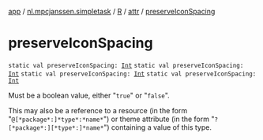 [app](../../../index.md) / [nl.mpcjanssen.simpletask](../../index.md) / [R](../index.md) / [attr](index.md) / [preserveIconSpacing](.)

# preserveIconSpacing

`static val preserveIconSpacing: `[`Int`](https://kotlinlang.org/api/latest/jvm/stdlib/kotlin/-int/index.html)
`static val preserveIconSpacing: `[`Int`](https://kotlinlang.org/api/latest/jvm/stdlib/kotlin/-int/index.html)
`static val preserveIconSpacing: `[`Int`](https://kotlinlang.org/api/latest/jvm/stdlib/kotlin/-int/index.html)
`static val preserveIconSpacing: `[`Int`](https://kotlinlang.org/api/latest/jvm/stdlib/kotlin/-int/index.html)

Must be a boolean value, either "`true`" or "`false`".

This may also be a reference to a resource (in the form "`@[*package*:]*type*:*name*`") or theme attribute (in the form "`?[*package*:][*type*:]*name*`") containing a value of this type.

